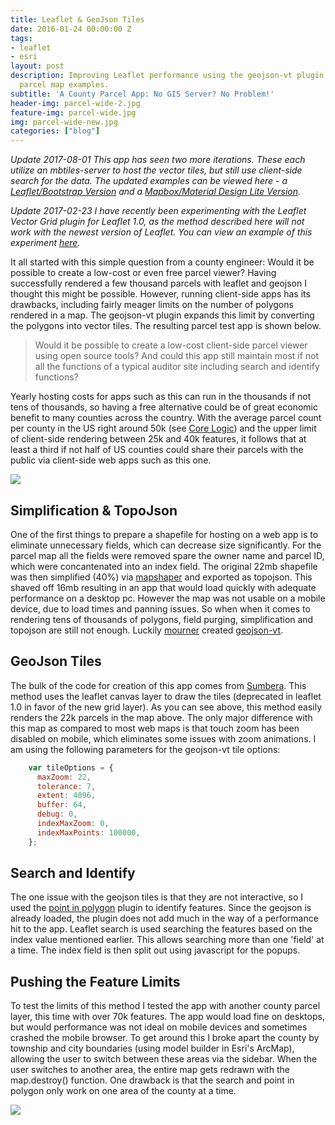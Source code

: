 ```yaml
---
title: Leaflet & GeoJson Tiles
date: 2016-01-24 00:00:00 Z
tags:
- leaflet
- esri
layout: post
description: Improving Leaflet performance using the geojson-vt plugin with two county
  parcel map examples.
subtitle: 'A County Parcel App: No GIS Server? No Problem!'
header-img: parcel-wide-2.jpg
feature-img: parcel-wide.jpg
img: parcel-wide-new.jpg
categories: ["blog"]
---
```

*Update 2017-08-01 This app has seen two more iterations. These each utilize an mbtiles-server to host the vector tiles, but still use client-side search for the data. The updated examples can be viewed here - a [Leaflet/Bootstrap Version](https://www.ovrdc.org/apps/vector-grid-pbf.html#13/38.7580/-82.9717) and a [Mapbox/Material Design Lite Version](https://www.ovrdc.org/apps/mapbox-parcel-viewer.html).*

*Update 2017-02-23 I have recently been experimenting with the Leaflet Vector Grid plugin for Leaflet 1.0, as the method described here will not work with the newest version of Leaflet. You can view an example of this experiment [here](http://www.ovrdc.org/apps/vector-grid.html).*

It all started with this simple question from a county engineer: Would it be possible to create a low-cost or even free parcel viewer? Having successfully rendered a few thousand parcels with leaflet and geojson I thought this might be possible. However, running client-side apps has its drawbacks, including fairly meager limits on the number of polygons rendered in a map. The geojson-vt plugin expands this limit by converting the polygons into vector tiles. The resulting parcel test app is shown below.

>Would it be possible to create a low-cost client-side parcel viewer using open source tools? And could this app still maintain most if not all the functions of a typical auditor site including search and identify functions?

Yearly hosting costs for apps such as this can run in the thousands if not tens of thousands, so having a free alternative could be of great economic benefit to many counties across the country. With the average parcel count per county in the US right around 50k (see [Core Logic](http://www.corelogic.com/products/parcelpoint.aspx)) and the upper limit of client-side rendering between 25k and 40k features, it follows that at least a third if not half of US counties could share their parcels with the public via client-side web apps such as this one.

![](/assets/img/parcelviewer1.jpg)

## Simplification & TopoJson

One of the first things to prepare a shapefile for hosting on a web app is to eliminate unnecessary fields, which can decrease size significantly. For the parcel map all the fields were removed spare the owner name and parcel ID, which were concantenated into an index field. The original 22mb shapefile was then simplified (40%) via [mapshaper](http://mapshaper.com) and exported as topojson. This shaved off 16mb resulting in an app that would load quickly with adequate performance on a desktop pc. However the map was not usable on a mobile device, due to load times and panning issues. So when when it comes to rendering tens of thousands of polygons, field purging, simplification and topojson are still not enough. Luckily [mourner](https://github.com/mourner) created [geojson-vt](https://github.com/mapbox/geojson-vt).

## GeoJson Tiles

The bulk of the code for creation of this app comes from [Sumbera](http://bl.ocks.org/Sumbera/c67e5551b21c68dc8299). This method uses the leaflet canvas layer to draw the tiles (deprecated in leaflet 1.0 in favor of the new grid layer). As you can see above, this method easily renders the 22k parcels in the map above. The only major difference with this map as compared to most web maps is that touch zoom has been disabled on mobile, which eliminates some issues with zoom animations. I am using the following parameters for the geojson-vt tile options:

```Javascript
    var tileOptions = {
      maxZoom: 22,  
      tolerance: 7,
      extent: 4096,
      buffer: 64,   
      debug: 0,      
      indexMaxZoom: 0,       
      indexMaxPoints: 100000,
    };
```

<h2>Search and Identify</h2>

The one issue with the geojson tiles is that they are not interactive, so I used the [point in polygon](https://www.mapbox.com/mapbox.js/example/v1.0.0/point-in-polygon/) plugin to identify features. Since the geojson is already loaded, the plugin does not add much in the way of a performance hit to the app. Leaflet search is used searching the features based on the index value mentioned earlier. This allows searching more than one 'field' at a time. The index field is then split out using javascript for the popups.

<h2>Pushing the Feature Limits</h2>

To test the limits of this method I tested the app with another county parcel layer, this time with over 70k features. The app would load fine on desktops, but would performance was not ideal on mobile devices and sometimes crashed the mobile browser. To get around this I broke apart the county by township and city boundaries (using model builder in Esri's ArcMap), allowing the user to switch between these areas via the sidebar. When the user switches to another area, the entire map gets redrawn with the map.destroy() function. One drawback is that the search and point in polygon only work on one area of the county at a time.

![](/assets/img/parcelviewer2.jpg)